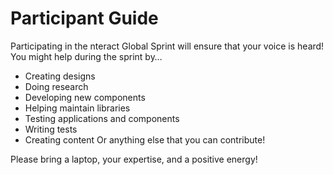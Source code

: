 # Participant Guide 

Participating in the nteract Global Sprint will ensure that your voice is heard! You might help during the sprint by…

* Creating designs
* Doing research
* Developing new components
* Helping maintain libraries
* Testing applications and components
* Writing tests
* Creating content
Or anything else that you can contribute!

Please bring a laptop, your expertise, and a positive energy!
